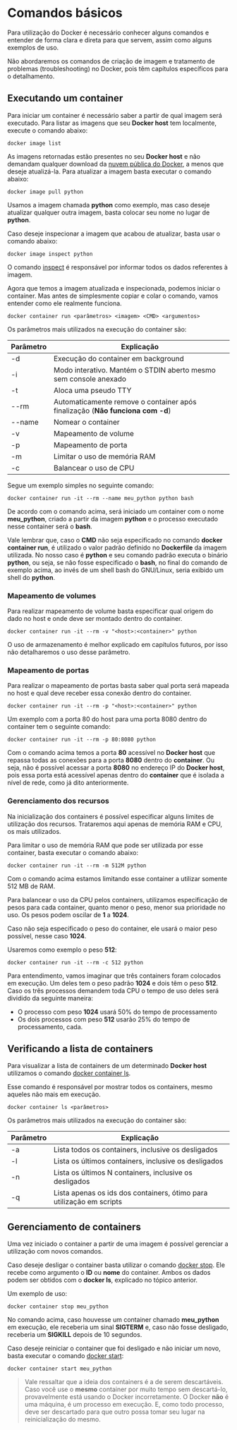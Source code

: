 # Comandos básicos

Para utilização do Docker é necessário conhecer alguns comandos e entender de forma clara e direta para que servem, assim como alguns exemplos de uso.

Não abordaremos os comandos de criação de imagem e tratamento de problemas (troubleshooting) no Docker, pois têm capítulos específicos para o detalhamento.

## Executando um container

Para iniciar um container é necessário saber a partir de qual imagem será executado. Para listar as imagens que seu **Docker host** tem localmente, execute o comando abaixo:

```
docker image list
```

As imagens retornadas estão presentes no seu **Docker host** e não demandam qualquer download da [nuvem pública do Docker](https://hub.docker.com), a menos que deseje atualizá-la. Para atualizar a imagem basta executar o comando abaixo:

```
docker image pull python
```

Usamos a imagem chamada **python** como exemplo, mas caso deseje atualizar qualquer outra imagem, basta colocar seu nome no lugar de **python**.

Caso deseje inspecionar a imagem que acabou de atualizar, basta usar o comando abaixo:

```
docker image inspect python
```
O comando [inspect](https://docs.docker.com/engine/reference/commandline/inspect/) é responsável por informar todos os dados referentes à imagem.

Agora que temos a imagem atualizada e inspecionada, podemos iniciar o container. Mas antes de simplesmente copiar e colar o comando, vamos entender como ele realmente funciona.

```
docker container run <parâmetros> <imagem> <CMD> <argumentos>
```

Os parâmetros mais utilizados na execução do container são:

|Parâmetro   | Explicação                                                                   |
|------------|------------------------------------------------------------------------------|
|-d          | Execução do container em background                                          |
|-i          | Modo interativo. Mantém o STDIN aberto mesmo sem console anexado             |
|-t          | Aloca uma pseudo TTY                                                         |
|--rm        | Automaticamente remove o container após finalização (**Não funciona com -d**) |
|--name      | Nomear o container                                                           |
|-v          | Mapeamento de volume                                                         |
|-p          | Mapeamento de porta                                                           |
|-m          | Limitar o uso de memória RAM                                                 |
|-c          | Balancear o uso de CPU                                                       |

Segue um exemplo simples no seguinte comando:

```
docker container run -it --rm --name meu_python python bash
```
De acordo com o comando acima, será iniciado um container com o nome **meu_python**, criado a partir da imagem **python** e o processo executado nesse container será o **bash**.

Vale lembrar que, caso o **CMD** não seja especificado no comando **docker container run**, é utilizado o valor padrão definido no **Dockerfile** da imagem utilizada. No nosso caso é **python** e seu comando padrão executa o binário **python**, ou seja, se não fosse especificado o **bash**, no final do comando de exemplo acima, ao invés de um shell bash do GNU/Linux, seria exibido um shell do **python**.

### Mapeamento de volumes

Para realizar mapeamento de volume basta especificar qual origem do dado no host e onde deve ser montado dentro do container.

```
docker container run -it --rm -v "<host>:<container>" python
```
O uso de armazenamento é melhor explicado em capítulos futuros, por isso não detalharemos o uso desse parâmetro.

### Mapeamento de portas

Para realizar o mapeamento de portas basta saber qual porta será mapeada no host e qual deve receber essa conexão dentro do container.

```
docker container run -it --rm -p "<host>:<container>" python
```
Um exemplo com a porta 80 do host para uma porta 8080 dentro do container tem o seguinte comando:

```
docker container run -it --rm -p 80:8080 python
```

Com o comando acima temos a porta **80** acessível no **Docker host** que repassa todas as conexões para a porta **8080** dentro do **container**. Ou seja, não é possível acessar a porta **8080** no endereço IP do **Docker host**, pois essa porta está acessível apenas dentro do **container** que é isolada a nível de rede, como já dito anteriormente.

### Gerenciamento dos recursos

Na inicialização dos containers é possível especificar alguns limites de utilização dos recursos. Trataremos aqui apenas de memória RAM e CPU, os mais utilizados.

Para limitar o uso de memória RAM que pode ser utilizada por esse container, basta executar o comando abaixo:

```
docker container run -it --rm -m 512M python
```

Com o comando acima estamos limitando esse container a utilizar somente 512 MB de RAM.

Para balancear o uso da CPU pelos containers, utilizamos especificação de pesos para cada container, quanto menor o peso, menor sua prioridade no uso. Os pesos podem oscilar de **1** a **1024**.

Caso não seja especificado o peso do container, ele usará o maior peso possível, nesse caso **1024**.

Usaremos como exemplo o peso **512**:

```
docker container run -it --rm -c 512 python
```

Para entendimento, vamos imaginar que três containers foram colocados em execução. Um deles tem o peso padrão **1024** e dois têm o peso **512**. Caso os três processos demandem toda CPU o tempo de uso deles será dividido da seguinte maneira:

* O processo com peso **1024** usará 50% do tempo de processamento
* Os dois processos com peso **512** usarão 25% do tempo de processamento, cada.

## Verificando a lista de containers

Para visualizar a lista de containers de um determinado **Docker host** utilizamos o comando [docker container ls](https://docs.docker.com/engine/reference/commandline/container_ls/).

Esse comando é responsável por mostrar todos os containers, mesmo aqueles não mais em execução.

```
docker container ls <parâmetros>
```

Os parâmetros mais utilizados na execução do container são:

|Parâmetro   | Explicação|  
|-----------|------------|
|-a | Lista todos os containers, inclusive os desligados|
|-l | Lista os últimos containers, inclusive os desligados|
|-n | Lista os últimos N containers,  inclusive os desligados|
|-q | Lista apenas os ids dos containers, ótimo para utilização em scripts|

## Gerenciamento de containers

Uma vez iniciado o container a partir de uma imagem é possível gerenciar a utilização com novos comandos.

Caso deseje desligar o container basta utilizar o comando [docker stop](https://docs.docker.com/engine/reference/commandline/stop/). Ele recebe como argumento o **ID** ou **nome** do container. Ambos os dados podem ser obtidos com o **docker ls**, explicado no tópico anterior.

Um exemplo de uso:

```
docker container stop meu_python
```

No comando acima, caso houvesse um container chamado **meu_python** em execução, ele receberia um sinal **SIGTERM** e, caso não fosse desligado, receberia um **SIGKILL** depois de 10 segundos.

Caso deseje reiniciar o container que foi desligado e não iniciar um novo, basta executar o comando [docker start](https://docs.docker.com/engine/reference/commandline/start/):

```
docker container start meu_python
```

> Vale ressaltar que a ideia dos containers é a de serem descartáveis. Caso você use o **mesmo** container por muito tempo sem descartá-lo, provavelmente está usando o Docker incorretamente.
> O Docker **não** é uma máquina, é um processo em execução. E, como todo processo, deve ser descartado para que outro possa tomar seu lugar na reinicialização do mesmo.
